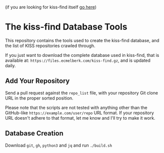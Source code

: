 (if you are looking for kiss-find itself [go here])

[go here]: https://github.com/Admicos/kiss-repo/tree/master/custom/kiss-find

# The kiss-find Database Tools

This repository contains the tools used to create the kiss-find database, and
the list of KISS repositories crawled through.

If you just want to download the complete database used in kiss-find, that is 
available at: `https://files.ecmelberk.com/kiss-find.gz`, and is updated daily.

## Add Your Repository

Send a pull request against the `repo_list` file, with your repository Git
clone URL in the proper sorted position.

Please note that the scripts are not tested with anything other than the 
GitHub-like `https://example.com/user/repo` URL format. If your repository URL
doesn't adhere to that format, let me know and I'll try to make it work.

## Database Creation

Download `git`, `gh`, `python3` and `jq` and run `./build.sh`
